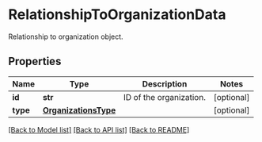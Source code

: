 # RelationshipToOrganizationData

Relationship to organization object.
## Properties
Name | Type | Description | Notes
------------ | ------------- | ------------- | -------------
**id** | **str** | ID of the organization. | [optional] 
**type** | [**OrganizationsType**](OrganizationsType.md) |  | [optional] 

[[Back to Model list]](README.md#documentation-for-models) [[Back to API list]](README.md#documentation-for-api-endpoints) [[Back to README]](README.md)


